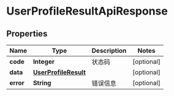 

# UserProfileResultApiResponse


## Properties

| Name | Type | Description | Notes |
|------------ | ------------- | ------------- | -------------|
|**code** | **Integer** | 状态码 |  [optional] |
|**data** | [**UserProfileResult**](UserProfileResult.md) |  |  [optional] |
|**error** | **String** | 错误信息 |  [optional] |



